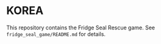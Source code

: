 # KOREA

This repository contains the Fridge Seal Rescue game. See `fridge_seal_game/README.md` for details.
